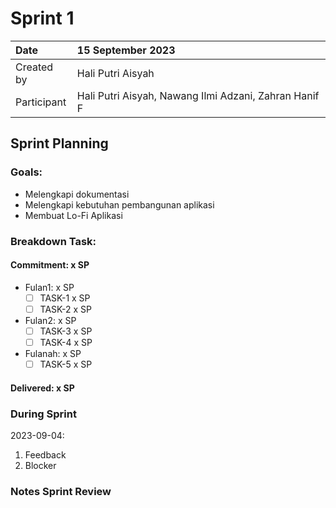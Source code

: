 # Sprint 1


|Date|15 September 2023|
| :- | :- |
|Created by|Hali Putri Aisyah|
|Participant|Hali Putri Aisyah, Nawang Ilmi Adzani, Zahran Hanif F|
## Sprint Planning
### Goals:
- Melengkapi dokumentasi
- Melengkapi kebutuhan pembangunan aplikasi
- Membuat Lo-Fi Aplikasi
### Breakdown Task:
#### Commitment: x SP
- Fulan1: x SP
  - [ ] TASK-1 x SP
  - [ ] TASK-2 x SP
- Fulan2: x SP
  - [ ] TASK-3 x SP
  - [ ] TASK-4 x SP
- Fulanah: x SP
  - [ ] TASK-5 x SP

#### Delivered:	 x SP
### During Sprint
2023-09-04:

1. Feedback
1. Blocker
### Notes Sprint Review



